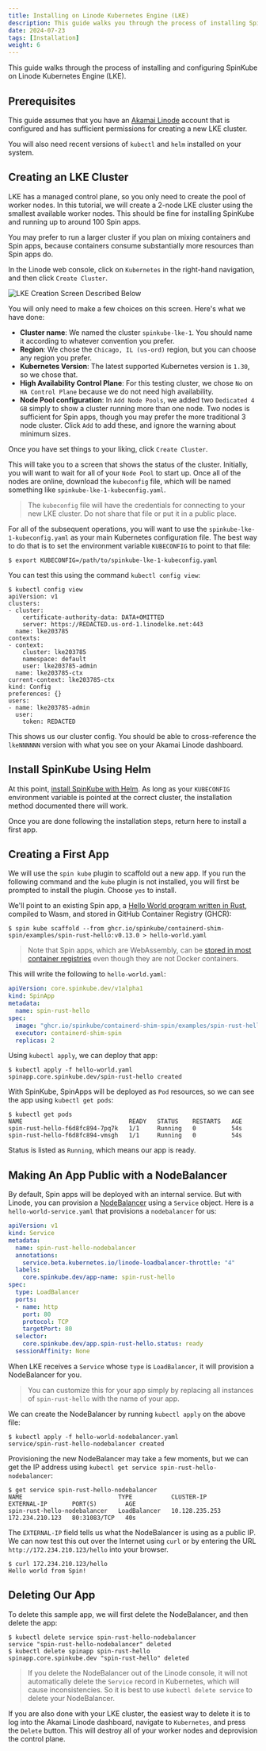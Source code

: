 ```yaml
---
title: Installing on Linode Kubernetes Engine (LKE)
description: This guide walks you through the process of installing SpinKube on [LKE](https://www.linode.com/docs/products/compute/kubernetes/).
date: 2024-07-23
tags: [Installation]
weight: 6
---
```


This guide walks through the process of installing and configuring SpinKube on Linode Kubernetes
Engine (LKE).

## Prerequisites

This guide assumes that you have an [Akamai Linode](https://login.linode.com/) account that is
configured and has sufficient permissions for creating a new LKE cluster.

You will also need recent versions of `kubectl` and `helm` installed on your system.

## Creating an LKE Cluster

LKE has a managed control plane, so you only need to create the pool of worker nodes. In this
tutorial, we will create a 2-node LKE cluster using the smallest available worker nodes. This should
be fine for installing SpinKube and running up to around 100 Spin apps.

You may prefer to run a larger cluster if you plan on mixing containers and Spin apps, because
containers consume substantially more resources than Spin apps do.

In the Linode web console, click on `Kubernetes` in the right-hand navigation, and then click
`Create Cluster`.

![LKE Creation Screen Described Below](../lke-spinkube-create.png)

You will only need to make a few choices on this screen. Here's what we have done:

* **Cluster name**: We named the cluster `spinkube-lke-1`. You should name it according to whatever
  convention you prefer.
* **Region**: We chose the `Chicago, IL (us-ord)` region, but you can choose any region you prefer.
* **Kubernetes Version**: The latest supported Kubernetes version is `1.30`, so we chose that.
* **High Availability Control Plane**: For this testing cluster, we chose `No` on `HA Control Plane`
  because we do not need high availability.
* **Node Pool configuration**: In `Add Node Pools`, we added two `Dedicated 4 GB` simply to show a
  cluster running more than one node. Two nodes is sufficient for Spin apps, though you may prefer
  the more traditional 3 node cluster. Click `Add` to add these, and ignore the warning about
  minimum sizes.

Once you have set things to your liking, click `Create Cluster`.

This will take you to a screen that shows the status of the cluster. Initially, you will want to
wait for all of your `Node Pool` to start up. Once all of the nodes are online, download the
`kubeconfig` file, which will be named something like `spinkube-lke-1-kubeconfig.yaml`.

> The `kubeconfig` file will have the credentials for connecting to your new LKE cluster. Do not
> share that file or put it in a public place.

For all of the subsequent operations, you will want to use the `spinkube-lke-1-kubeconfig.yaml` as
your main Kubernetes configuration file. The best way to do that is to set the environment variable
`KUBECONFIG` to point to that file:

```console
$ export KUBECONFIG=/path/to/spinkube-lke-1-kubeconfig.yaml
```

You can test this using the command `kubectl config view`:

```
$ kubectl config view
apiVersion: v1
clusters:
- cluster:
    certificate-authority-data: DATA+OMITTED
    server: https://REDACTED.us-ord-1.linodelke.net:443
  name: lke203785
contexts:
- context:
    cluster: lke203785
    namespace: default
    user: lke203785-admin
  name: lke203785-ctx
current-context: lke203785-ctx
kind: Config
preferences: {}
users:
- name: lke203785-admin
  user:
    token: REDACTED
```

This shows us our cluster config. You should be able to cross-reference the `lkeNNNNNN` version with
what you see on your Akamai Linode dashboard.

## Install SpinKube Using Helm

At this point, [install SpinKube with Helm](installing-with-helm). As long as your `KUBECONFIG`
environment variable is pointed at the correct cluster, the installation method documented there
will work.

Once you are done following the installation steps, return here to install a first app.

## Creating a First App

We will use the `spin kube` plugin to scaffold out a new app. If you run the following command and
the `kube` plugin is not installed, you will first be prompted to install the plugin. Choose `yes`
to install.

We'll point to an existing Spin app, a [Hello World program written in
Rust](https://github.com/fermyon/spin/tree/main/examples/http-rust), compiled to Wasm, and stored in
GitHub Container Registry (GHCR):

```console
$ spin kube scaffold --from ghcr.io/spinkube/containerd-shim-spin/examples/spin-rust-hello:v0.13.0 > hello-world.yaml
```

> Note that Spin apps, which are WebAssembly, can be [stored in most container
> registries](https://developer.fermyon.com/spin/v2/registry-tutorial) even though they are not
> Docker containers.

This will write the following to `hello-world.yaml`:

```yaml
apiVersion: core.spinkube.dev/v1alpha1
kind: SpinApp
metadata:
  name: spin-rust-hello
spec:
  image: "ghcr.io/spinkube/containerd-shim-spin/examples/spin-rust-hello:v0.13.0"
  executor: containerd-shim-spin
  replicas: 2
```

Using `kubectl apply`, we can deploy that app:

```console
$ kubectl apply -f hello-world.yaml
spinapp.core.spinkube.dev/spin-rust-hello created
```

With SpinKube, SpinApps will be deployed as `Pod` resources, so we can see the app using `kubectl
get pods`:

```console
$ kubectl get pods
NAME                              READY   STATUS    RESTARTS   AGE
spin-rust-hello-f6d8fc894-7pq7k   1/1     Running   0          54s
spin-rust-hello-f6d8fc894-vmsgh   1/1     Running   0          54s
```

Status is listed as `Running`, which means our app is ready.

## Making An App Public with a NodeBalancer

By default, Spin apps will be deployed with an internal service. But with Linode, you can provision
a [NodeBalancer](https://www.linode.com/docs/products/networking/nodebalancers/) using a `Service`
object. Here is a `hello-world-service.yaml` that provisions a `nodebalancer` for us:

```yaml
apiVersion: v1
kind: Service
metadata:
  name: spin-rust-hello-nodebalancer
  annotations:
    service.beta.kubernetes.io/linode-loadbalancer-throttle: "4"
  labels:
    core.spinkube.dev/app-name: spin-rust-hello
spec:
  type: LoadBalancer
  ports:
  - name: http
    port: 80
    protocol: TCP
    targetPort: 80
  selector:
    core.spinkube.dev/app.spin-rust-hello.status: ready
  sessionAffinity: None
```

When LKE receives a `Service` whose `type` is `LoadBalancer`, it will provision a NodeBalancer for
you.

> You can customize this for your app simply by replacing all instances of `spin-rust-hello` with
> the name of your app.

We can create the NodeBalancer by running `kubectl apply` on the above file:

```console
$ kubectl apply -f hello-world-nodebalancer.yaml
service/spin-rust-hello-nodebalancer created
```

Provisioning the new NodeBalancer may take a few moments, but we can get the IP address using
`kubectl get service spin-rust-hello-nodebalancer`:

```console
$ get service spin-rust-hello-nodebalancer
NAME                           TYPE           CLUSTER-IP       EXTERNAL-IP       PORT(S)        AGE
spin-rust-hello-nodebalancer   LoadBalancer   10.128.235.253   172.234.210.123   80:31083/TCP   40s
```

The `EXTERNAL-IP` field tells us what the NodeBalancer is using as a public IP. We can now test this
out over the Internet using `curl` or by entering the URL `http://172.234.210.123/hello` into your
browser.

```console
$ curl 172.234.210.123/hello
Hello world from Spin!
```

## Deleting Our App

To delete this sample app, we will first delete the NodeBalancer, and then delete the app:

```console
$ kubectl delete service spin-rust-hello-nodebalancer
service "spin-rust-hello-nodebalancer" deleted
$ kubectl delete spinapp spin-rust-hello
spinapp.core.spinkube.dev "spin-rust-hello" deleted
```

> If you delete the NodeBalancer out of the Linode console, it will not automatically delete the
> `Service` record in Kubernetes, which will cause inconsistencies. So it is best to use `kubectl
> delete service` to delete your NodeBalancer.

If you are also done with your LKE cluster, the easiest way to delete it is to log into the Akamai
Linode dashboard, navigate to `Kubernetes`, and press the `Delete` button. This will destroy all of
your worker nodes and deprovision the control plane.

